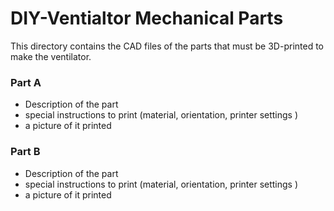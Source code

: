 # DIY-Ventialtor Mechanical Parts
This directory contains the CAD files of the parts that must be 3D-printed to make the ventilator.

### Part A
* Description of the part
* special instructions to print (material, orientation, printer settings )
* a picture of it printed

### Part B
* Description of the part
* special instructions to print (material, orientation, printer settings )
* a picture of it printed